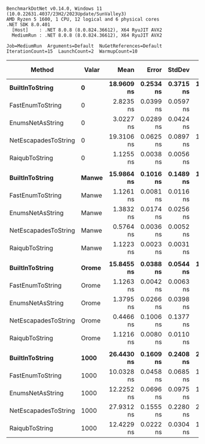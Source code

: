 ```

BenchmarkDotNet v0.14.0, Windows 11 (10.0.22631.4037/23H2/2023Update/SunValley3)
AMD Ryzen 5 1600, 1 CPU, 12 logical and 6 physical cores
.NET SDK 8.0.401
  [Host]    : .NET 8.0.8 (8.0.824.36612), X64 RyuJIT AVX2
  MediumRun : .NET 8.0.8 (8.0.824.36612), X64 RyuJIT AVX2

Job=MediumRun  Arguments=Default  NuGetReferences=Default  
IterationCount=15  LaunchCount=2  WarmupCount=10  

```
| Method               | Valar | Mean       | Error     | StdDev    | Median     | Ratio | RatioSD | Gen0   | Allocated | Alloc Ratio |
|--------------------- |------ |-----------:|----------:|----------:|-----------:|------:|--------:|-------:|----------:|------------:|
| **BuiltInToString**      | **0**     | **18.9609 ns** | **0.2534 ns** | **0.3715 ns** | **19.1923 ns** |  **1.00** |    **0.03** | **0.0057** |      **24 B** |        **1.00** |
| FastEnumToString     | 0     |  2.8235 ns | 0.0399 ns | 0.0597 ns |  2.8279 ns |  0.15 |    0.00 |      - |         - |        0.00 |
| EnumsNetAsString     | 0     |  3.0227 ns | 0.0289 ns | 0.0424 ns |  3.0138 ns |  0.16 |    0.00 |      - |         - |        0.00 |
| NetEscapadesToString | 0     | 19.3106 ns | 0.0625 ns | 0.0897 ns | 19.3338 ns |  1.02 |    0.02 | 0.0057 |      24 B |        1.00 |
| RaiqubToString       | 0     |  1.1255 ns | 0.0038 ns | 0.0056 ns |  1.1233 ns |  0.06 |    0.00 |      - |         - |        0.00 |
|                      |       |            |           |           |            |       |         |        |           |             |
| **BuiltInToString**      | **Manwe** | **15.9864 ns** | **0.1016 ns** | **0.1489 ns** | **15.9851 ns** |  **1.00** |    **0.01** | **0.0057** |      **24 B** |        **1.00** |
| FastEnumToString     | Manwe |  1.1261 ns | 0.0081 ns | 0.0116 ns |  1.1210 ns |  0.07 |    0.00 |      - |         - |        0.00 |
| EnumsNetAsString     | Manwe |  1.3832 ns | 0.0174 ns | 0.0256 ns |  1.3863 ns |  0.09 |    0.00 |      - |         - |        0.00 |
| NetEscapadesToString | Manwe |  0.5764 ns | 0.0036 ns | 0.0052 ns |  0.5773 ns |  0.04 |    0.00 |      - |         - |        0.00 |
| RaiqubToString       | Manwe |  1.1223 ns | 0.0023 ns | 0.0031 ns |  1.1212 ns |  0.07 |    0.00 |      - |         - |        0.00 |
|                      |       |            |           |           |            |       |         |        |           |             |
| **BuiltInToString**      | **Orome** | **15.8455 ns** | **0.0388 ns** | **0.0544 ns** | **15.8556 ns** |  **1.00** |    **0.00** | **0.0057** |      **24 B** |        **1.00** |
| FastEnumToString     | Orome |  1.1263 ns | 0.0042 ns | 0.0063 ns |  1.1251 ns |  0.07 |    0.00 |      - |         - |        0.00 |
| EnumsNetAsString     | Orome |  1.3795 ns | 0.0266 ns | 0.0398 ns |  1.3643 ns |  0.09 |    0.00 |      - |         - |        0.00 |
| NetEscapadesToString | Orome |  0.4466 ns | 0.1006 ns | 0.1377 ns |  0.4479 ns |  0.03 |    0.01 |      - |         - |        0.00 |
| RaiqubToString       | Orome |  1.1216 ns | 0.0080 ns | 0.0110 ns |  1.1184 ns |  0.07 |    0.00 |      - |         - |        0.00 |
|                      |       |            |           |           |            |       |         |        |           |             |
| **BuiltInToString**      | **1000**  | **26.4430 ns** | **0.1609 ns** | **0.2408 ns** | **26.4868 ns** |  **1.00** |    **0.01** | **0.0134** |      **56 B** |        **1.00** |
| FastEnumToString     | 1000  | 10.0328 ns | 0.0458 ns | 0.0685 ns | 10.0364 ns |  0.38 |    0.00 | 0.0076 |      32 B |        0.57 |
| EnumsNetAsString     | 1000  | 12.2252 ns | 0.0696 ns | 0.0975 ns | 12.1693 ns |  0.46 |    0.01 | 0.0076 |      32 B |        0.57 |
| NetEscapadesToString | 1000  | 27.9312 ns | 0.1555 ns | 0.2280 ns | 27.9221 ns |  1.06 |    0.01 | 0.0134 |      56 B |        1.00 |
| RaiqubToString       | 1000  | 12.4229 ns | 0.0222 ns | 0.0304 ns | 12.4094 ns |  0.47 |    0.00 | 0.0076 |      32 B |        0.57 |
